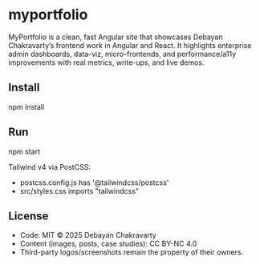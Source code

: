# myportfolio
MyPortfolio is a clean, fast Angular site that showcases Debayan Chakravarty’s frontend work in Angular and React. It highlights enterprise admin dashboards, data-viz, micro-frontends, and performance/a11y improvements with real metrics, write-ups, and live demos.

## Install
npm install

## Run
npm start

Tailwind v4 via PostCSS:
- postcss.config.js has '@tailwindcss/postcss'
- src/styles.css imports "tailwindcss"

## License
- Code: MIT © 2025 Debayan Chakravarty  
- Content (images, posts, case studies): CC BY-NC 4.0  
- Third-party logos/screenshots remain the property of their owners.

